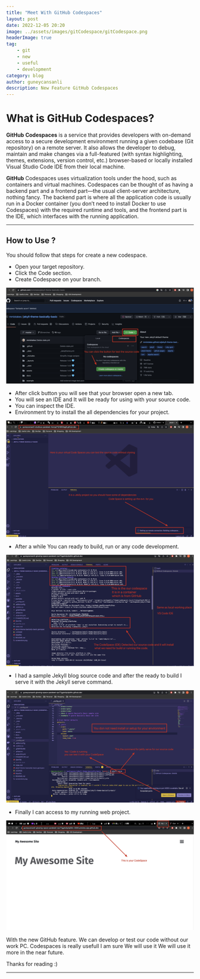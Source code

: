 ```yaml
---
title: "Meet With GitHub Codespaces"
layout: post
date: 2022-12-05 20:20
image: ../assets/images/gitCodespace/gitCodespace.png
headerImage: true
tag:
    - git
    - new
    - useful
    - development
category: blog
author: guneycansanli
description: New Feature GitHub Codespaces
---
```


# What is GitHub Codespaces?

**GitHub** **Codespaces** is a service that provides developers with on-demand access to a secure development environment running a given codebase (Git repository) on a remote server. It also allows the developer to debug, maintain and make changes via a full-featured (with syntax highlighting, themes, extensions, version control, etc.) browser-based or locally installed Visual Studio Code IDE from their local machine.

**GitHub** Codespaces uses virtualization tools under the hood, such as containers and virtual machines. Codespaces can be thought of as having a backend part and a frontend part—the usual client-server architecture, nothing fancy. The backend part is where all the application code is usually run in a Docker container (you don’t need to install Docker to use Codespaces) with the required runtime and tools, and the frontend part is the IDE, which interfaces with the running application.

---

## How to Use ?

You should follow that steps for create a new codespace.

-   Open your target repository.
-   Click the Code section.
-   Create Codespace on your branch.

![Codespace][2]

-   After click button you will see that your browser open a new tab.
-   You will see an IDE and It will be ready for using with your source code.
-   You can inspect the IDE.
-   Environment try to install the all dependencies for your project.

![Codespace][3]

-   After a while You can ready to build, run or any code development.

![Codespace][4]

-   I had a sample Jekyll blog source code and after the ready to build I serve it with the Jekyll serve command.

![Codespace][5]

-   Finally I can access to my running web project.

![Codespace][6]

With the new GitHub feature. We can develop or test our code without our work PC. Codespaces is really usefull I am sure We will use it We will use it more in the near future.

Thanks for reading :)

---

[2]: ../assets/images/gitCodespace/gitCodespace1.jpg
[3]: ../assets/images/gitCodespace/gitCodespace2.jpg
[4]: ../assets/images/gitCodespace/gitCodespace3.jpg
[5]: ../assets/images/gitCodespace/gitCodeSpace4.jpg
[6]: ../assets/images/gitCodespace/gitCodespace5.jpg
